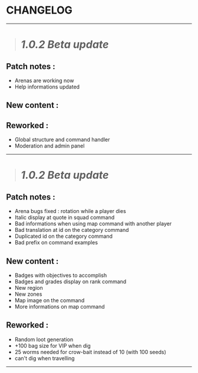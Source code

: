 # CHANGELOG


---

> # _**1.0.2 Beta update**_

## Patch notes :

- Arenas are working now
- Help informations updated

## New content :

## Reworked :

- Global structure and command handler
- Moderation and admin panel

---

> # _**1.0.2 Beta update**_

## Patch notes :

- Arena bugs fixed : rotation while a player dies
- Italic display at quote in squad command
- Bad informations when using map command with another player
- Bad translation at id on the category command
- Duplicated id on the category command
- Bad prefix on command examples

## New content :

- Badges with objectives to accomplish
- Badges and grades display on rank command
- New region
- New zones
- Map image on the command
- More informations on map command

## Reworked :

- Random loot generation
- +100 bag size for VIP when dig
- 25 worms needed for crow-bait instead of 10 (with 100 seeds)
- can't dig when travelling

---